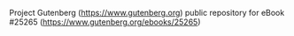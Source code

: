Project Gutenberg (https://www.gutenberg.org) public repository for eBook #25265 (https://www.gutenberg.org/ebooks/25265)
